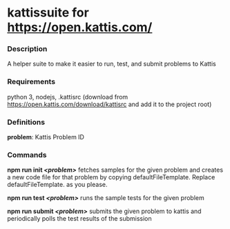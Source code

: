 # kattissuite for https://open.kattis.com/

### Description
A helper suite to make it easier to run, test, and submit problems to Kattis

### Requirements
python 3, nodejs,
.kattisrc (download from https://open.kattis.com/download/kattisrc and add it to the project root)

### Definitions
**problem**: Kattis Problem ID

### Commands
**npm run init _\<problem\>_** fetches samples for the given problem and creates a new code file for that problem by copying defaultFileTemplate.
Replace defaultFileTemplate.<your language> as you please.

**npm run test _\<problem\>_** runs the sample tests for the given problem

**npm run submit _\<problem\>_** submits the given problem to kattis and periodically polls the test results of the submission
